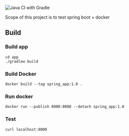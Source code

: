 ![Java CI with Gradle](https://github.com/gpresazzi/springboot0/workflows/Java%20CI%20with%20Gradle/badge.svg)

Scope of this project is to test spring boot + docker

## Build

### Build app
```
cd app
./gradlew build
```

### Build Docker
```
docker build --tag spring_app:1.0 .
```

### Run docker
```
docker run --publish 8000:8080 --detach spring_app:1.0
```

### Test

```
curl localhost:8000
```
